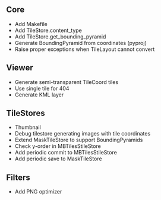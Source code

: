 Core
----

* Add Makefile
* Add TileStore.content_type
* Add TileStore.get_bounding_pyramid
* Generate BoundingPyramid from coordinates (pyproj)
* Raise proper exceptions when TileLayout cannot convert

Viewer
------

* Generate semi-transparent TileCoord tiles
* Use single tile for 404
* Generate KML layer

TileStores
----------

* Thumbnail
* Debug tilestore generating images with tile coordinates
* Extend MaskTileStore to support BoundingPyramids
* Check y-order in MBTilesStileStore
* Add periodic commit to MBTilesStileStore
* Add periodic save to MaskTileStore

Filters
-------

* Add PNG optimizer


